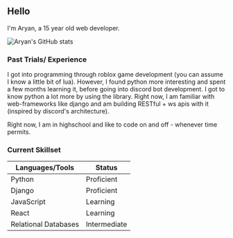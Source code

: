 ## Hello
I'm Aryan, a 15 year old web developer.

![Aryan's GitHub stats](https://github-readme-stats.vercel.app/api?username=aryan340&custom_title=Aryan's+Stats&count_private=true&include_all_commits=true&hide=stars,issues&theme=react)

### Past Trials/ Experience
I got into programming through roblox game development (you can assume I know a little bit of lua).
However, I found python more interesting and spent a few months learning it, before going into discord
bot development. I got to know python a lot more by using the library.
Right now, I am familiar with web-frameworks like django and am building RESTful + ws apis with it (inspired by discord's architecture).

Right now, I am in highschool and like to code on and off - whenever time permits.

### Current Skillset
| Languages/Tools      | Status       |
|----------------------|--------------|
| Python               | Proficient   |
| Django               | Proficient   |
| JavaScript           | Learning     |
| React                | Learning     |
| Relational Databases | Intermediate |

<!--
**aryan340/aryan340** is a ✨ _special_ ✨ repository because its `README.md` (this file) appears on your GitHub profile.

Here are some ideas to get you started:

- 🔭 I’m currently working on ...
- 🌱 I’m currently learning ...
- 👯 I’m looking to collaborate on ...
- 🤔 I’m looking for help with ...
- 💬 Ask me about ...
- 📫 How to reach me: ...
- 😄 Pronouns: ...
- ⚡ Fun fact: ...
-->
